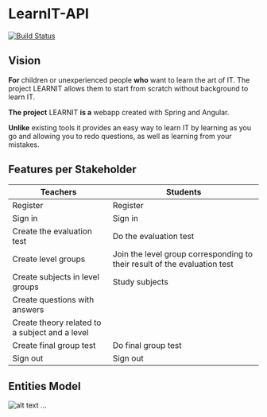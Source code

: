 # LearnIT-API

[![Build Status](https://travis-ci.org/UdL-EPS-SoftArch/LearnIT-API.svg?branch=master)](https://travis-ci.org/UdL-EPS-SoftArch/LearnIT-API/branches) 

## Vision

**For** children or unexperienced people **who** want to learn the art of IT. The project  LEARNIT allows them to start from scratch without background to learn IT.

**The project** LEARNIT **is a** webapp created with Spring and Angular.

**Unlike** existing tools it provides an easy way to learn IT by learning as you go and allowing you to redo questions, as well as learning from your mistakes.


## Features per Stakeholder

|       Teachers                  |           Students              |
| --------------------------------| --------------------------------|
|         Register                |             Register            |
|          Sign in                |              Sign in            |
|      Create the evaluation test |        Do the evaluation test   |
|      Create level groups        |         Join the level group corresponding to their result of the evaluation test   |
|      Create subjects in level groups           |            Study subjects    |
|Create questions with answers    |                       |
|Create theory related to a subject and a level   |                  |
|Create final group test  |       Do final group test             |
|                  Sign out       |                  Sign out       |

## Entities Model
![alt text](http://www.plantuml.com/plantuml/png/XP9HRzCm482VoQyuzH5bKuTuO5LLZQ4L8Kq2L13Fr-JMU7NiS3wl6nN_dRXDck2sorjo_kwxyvrld22BBtNYrifKo5X2NYbuDnxt8fb6vpwAi5fweRarib1_23uS8SnsSpY-ZeyF9rTzkR4vEQhWkXzaDEiGV3zE2fKJE24cAoyLnLBO9czkCLkls7gJVxBQClmgbD1HU3gzUyPoDeDxjIhacpBh4yXFHzmYjzgVijpJ4-cM-Sn49lcR9BXqmfX9qrNmm46tJG005iBAhC3NCOCbfL3LvCPodWALg7GAR3K5sTxnWp0h-Xfw5Z9v8zzsu49yJaREWg7u5oEq8WOTkW-fHos7wK0xf2ZBBBy-VFVaH5dZki9tJwWzXc0_kQiVVXlJN5iKgAmoqkNFbK6zc-TGVdm1w9mbyZg1te2TNpvI9hr15cJv1PhLnVkGkbeAddMNiEDYFkgWizjAPGFmQzsrStrTaOBA-vhVJLOAQDo6EEsBexsChaPmeUb1Bc3qTjG-bmda5gP9j8E8tHrCe41Ne_kRXl0fcwi_50LkFxxH-FBoJE57gqm06x8pXlBjkvz0neH2NULXxZ3BORHv5CDW9FNL_ZAxbchEbfLrDJXhZ4DKS-Mhyz1npJqMzlEVwePCxalz3m00)
...
